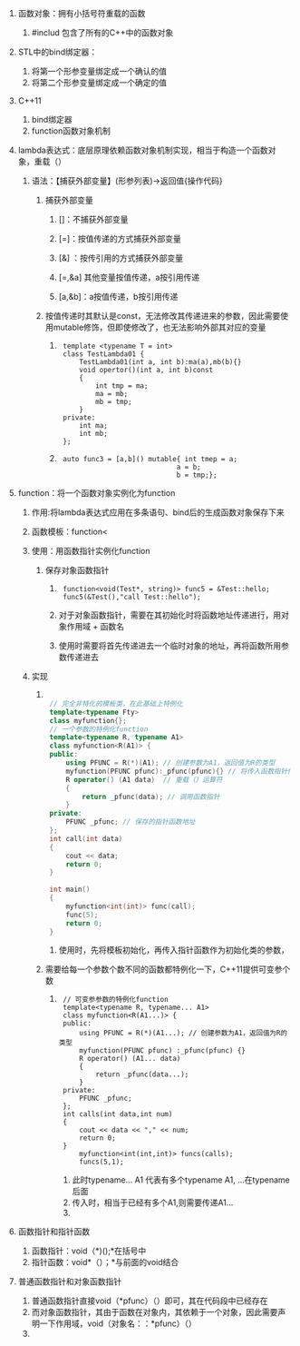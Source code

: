 1. 函数对象：拥有小括号符重载的函数

    1. #includ <functional> 包含了所有的C++中的函数对象

2. STL中的bind绑定器：

    1. 将第一个形参变量绑定成一个确认的值
    2. 将第二个形参变量绑定成一个确定的值

3. C++11

    1. bind绑定器
    2. function函数对象机制

4. lambda表达式：底层原理依赖函数对象机制实现，相当于构造一个函数对象，重载（）

    1. 语法：【捕获外部变量】(形参列表)->返回值{操作代码}

        1. 捕获外部变量

            1. []：不捕获外部变量

            2. [=]：按值传递的方式捕获外部变量

            3. [&] ：按传引用的方式捕获外部变量

            4. [=,&a] 其他变量按值传递，a按引用传递

            5. [a,&b]：a按值传递，b按引用传递

        2. 按值传递时其默认是const，无法修改其传递进来的参数，因此需要使用mutable修饰，但即使修改了，也无法影响外部其对应的变量

            1. ```
                template <typename T = int>
                class TestLambda01 {
                	TestLambda01(int a, int b):ma(a),mb(b){}
                	void opertor()(int a, int b)const
                	{
                		int tmp = ma;
                		ma = mb;
                		mb = tmp;
                	}
                private:
                	int ma;
                	int mb;
                };
                ```

            2. ```
                auto func3 = [a,b]() mutable{ int tmep = a;
                							a = b;
                							b = tmp;};
                ```

                

5. function：将一个函数对象实例化为function

    1. 作用:将lambda表达式应用在多条语句、bind后的生成函数对象保存下来

    2. 函数模板：function<

    3. 使用：用函数指针实例化function

        1. 保存对象函数指针

            1. ```
                function<void(Test*, string)> func5 = &Test::hello;
                func5(&Test(),"call Test::hello");
                ```

            2. 对于对象函数指针，需要在其初始化时将函数地址传递进行，用对象作用域 + 函数名

            3. 使用时需要将首先传递进去一个临时对象的地址，再将函数所用参数传递进去

    4. 实现

        1. ```c++
            
            // 完全非特化的模板类，在此基础上特例化
            template<typename Fty>
            class myfunction{};
            // 一个参数的特例化function
            template<typename R, typename A1>
            class myfunction<R(A1)> {
            public:
            	using PFUNC = R(*)(A1); // 创建参数为A1，返回值为R的类型
            	myfunction(PFUNC pfunc):_pfunc(pfunc){} // 将传入函数指针传入_pfunc
            	R operator() (A1 data)  // 重载（）运算符
            	{
            		return _pfunc(data); // 调用函数指针
            	}
            private:
            	PFUNC _pfunc; // 保存的指针函数地址
            };
            int call(int data)
            {
            	cout << data;
            	return 0;
            }
            
            int main()
            {
            	myfunction<int(int)> func(call);
            	func(5);
            	return 0;
            }
            ```

            1. 使用时，先将模板初始化，再传入指针函数作为初始化类的参数，

        2. 需要给每一个参数个数不同的函数都特例化一下，C++11提供可变参个数

            1. ```
                // 可变参参数的特例化function
                template<typename R, typename... A1>
                class myfunction<R(A1...)> {
                public:
                	using PFUNC = R(*)(A1...); // 创建参数为A1，返回值为R的类型
                	myfunction(PFUNC pfunc) :_pfunc(pfunc) {}
                	R operator() (A1... data)
                	{
                		return _pfunc(data...);
                	}
                private:
                	PFUNC _pfunc;
                };
                int calls(int data,int num)
                {
                	cout << data << "," << num;
                	return 0;
                }
                	myfunction<int(int,int)> funcs(calls);
                	funcs(5,1);
                ```

                1. 此时typename... A1 代表有多个typename A1, …在typename后面
                2. 传入时，相当于已经有多个A1,则需要传递A1…
                3. 

6. 函数指针和指针函数

    1. 函数指针：void（*)();\*在括号中
    2. 指针函数：void*（）；\*与前面的void结合

7. 普通函数指针和对象函数指针

    1. 普通函数指针直接void（*pfunc）（）即可，其在代码段中已经存在
    2. 而对象函数指针，其由于函数在对象内，其依赖于一个对象，因此需要声明一下作用域，void（对象名：：*pfunc）（）
    3. 
